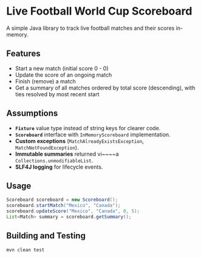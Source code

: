 # Live Football World Cup Scoreboard

A simple Java library to track live football matches and their scores in-memory.

## Features

- Start a new match (initial score 0 - 0)
- Update the score of an ongoing match
- Finish (remove) a match
- Get a summary of all matches ordered by total score (descending), with ties resolved by most recent start

## Assumptions

- **`Fixture`** value type instead of string keys for clearer code.
- **`Scoreboard`** interface with `InMemoryScoreboard` implementation.
- **Custom exceptions** (`MatchAlreadyExistsException`, `MatchNotFoundException`).
- **Immutable summaries** returned vi~~~~a `Collections.unmodifiableList`.
- **SLF4J logging** for lifecycle events.

## Usage

```java
Scoreboard scoreboard = new Scoreboard();
scoreboard.startMatch("Mexico", "Canada");
scoreboard.updateScore("Mexico", "Canada", 0, 5);
List<Match> summary = scoreboard.getSummary();
```

## Building and Testing

```bash
mvn clean test
```
